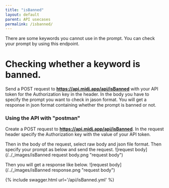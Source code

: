 ```yaml
---
title: "isBanned"
layout: default
parent: API usecases
permalink: /isbanned/
---
```

There are some keywords you cannot use in the prompt. You can check your prompt by using this endpoint.

# Checking whether a keyword is banned.

Send a POST request to **https://api.midj.app/api/isBanned** with your API token for the Authorization key in the header. In the body you have to specify the prompt you want to check in jason format.
You will get a response in json format containing whether the prompt is banned or not.

### Using the API with "postman"
Create a POST request to **https://api.midj.app/api/isBanned**.
In the request header specify the Authorization key with the value of your API token.

Then in the body of the request, select raw body and json file format. Then specify your prompt as below and send the request.
![request body](/../_images/isBanned request body.png "request body")


Then you will get a response like below.
![request body](/../_images/isBanned response.png "request body")


{% include swagger.html url='/api/isBanned.yml' %}
